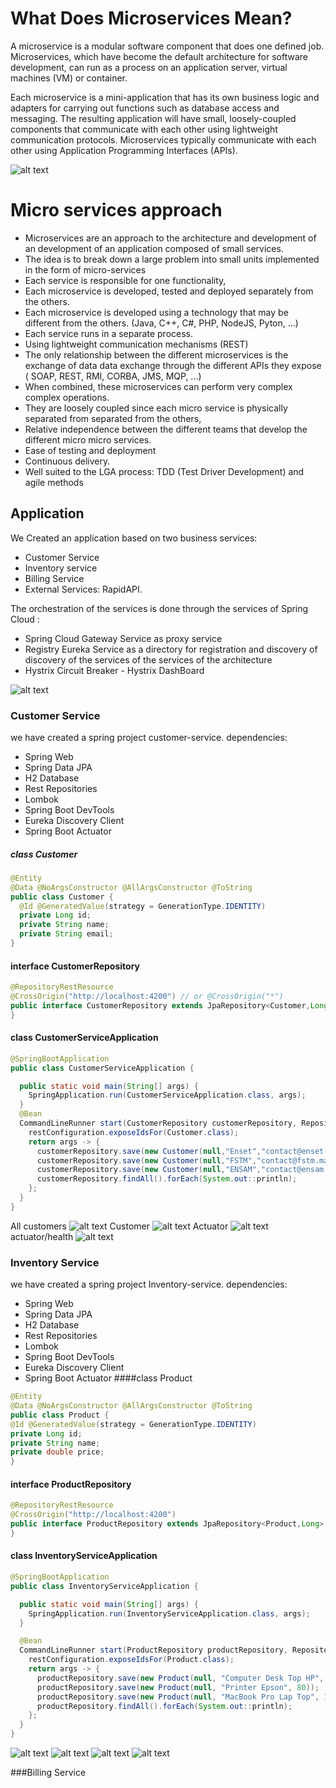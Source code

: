 # What Does Microservices Mean?

A microservice is a modular software component that does one defined job. Microservices, which have become the default architecture for software development, can run as a process on an application server, virtual machines (VM) or container.

Each microservice is a mini-application that has its own business logic and adapters for carrying out functions such as database access and messaging. The resulting application will have small, loosely-coupled components that communicate with each other using lightweight communication protocols. Microservices typically communicate with each other using Application Programming Interfaces (APIs).

![alt text](https://user-images.githubusercontent.com/56096031/139155851-ad576cbd-8e74-4c45-9f28-50757bf28ce7.PNG)
# Micro services approach
- Microservices are an approach to the architecture and development of an
development of an application composed of small services.
- The idea is to break down a large problem into small units
  implemented in the form of micro-services
- Each service is responsible for one functionality,
- Each microservice is developed, tested and deployed
  separately from the others.
- Each microservice is developed using a technology that may be different from the others.
  (Java, C++, C#, PHP, NodeJS, Pyton,
  ...)
- Each service runs in a separate process.
- Using lightweight communication mechanisms (REST)
- The only relationship between the different microservices is the exchange of data
  data exchange through the different APIs they expose (
  SOAP, REST, RMI, CORBA, JMS, MQP, ...)
- When combined, these microservices can perform very complex
  complex operations.
- They are loosely coupled since
  each micro service is physically separated from
  separated from the others,
- Relative independence between the different
  teams that develop the different micro
  micro services.
- Ease of testing and deployment
- Continuous delivery.
- Well suited to the LGA process: TDD
  (Test Driver Development) and
  agile methods

## Application
We Created an application based on two business services:
  - Customer Service
  - Inventory service
  - Billing Service
  - External Services: RapidAPI.

The orchestration of the services is done through the
  services of Spring Cloud :
  - Spring Cloud Gateway Service as proxy service
  - Registry Eureka Service as a directory for registration and discovery of
  discovery of the services of the services of the architecture
  - Hystrix Circuit Breaker - Hystrix DashBoard

![alt text](https://user-images.githubusercontent.com/56096031/139157359-27b4acdd-9914-469c-bad1-7da06ee099ea.PNG)
### Customer Service
we have created a spring project customer-service.
dependencies:
- Spring Web 
- Spring Data JPA
- H2 Database 
- Rest Repositories 
- Lombok 
- Spring Boot DevTools
- Eureka Discovery Client
- Spring Boot Actuator
##### class Customer
```java
@Entity
@Data @NoArgsConstructor @AllArgsConstructor @ToString
public class Customer {
  @Id @GeneratedValue(strategy = GenerationType.IDENTITY)
  private Long id;
  private String name;
  private String email;
}
```
#### interface CustomerRepository
```java
@RepositoryRestResource
@CrossOrigin("http://localhost:4200") // or @CrossOrigin("*")
public interface CustomerRepository extends JpaRepository<Customer,Long> {
}
```
#### class CustomerServiceApplication
```java
@SpringBootApplication
public class CustomerServiceApplication {

  public static void main(String[] args) {
    SpringApplication.run(CustomerServiceApplication.class, args);
  }
  @Bean
  CommandLineRunner start(CustomerRepository customerRepository, RepositoryRestConfiguration restConfiguration){
    restConfiguration.exposeIdsFor(Customer.class);
    return args -> {
      customerRepository.save(new Customer(null,"Enset","contact@enset-media.ma"));
      customerRepository.save(new Customer(null,"FSTM","contact@fstm.ma"));
      customerRepository.save(new Customer(null,"ENSAM","contact@ensam.ma"));
      customerRepository.findAll().forEach(System.out::println);
    };
  }
}
```
All customers
![alt text](https://user-images.githubusercontent.com/56096031/139273464-08c5b2e6-3290-4133-8b40-5b1b35bd1320.PNG)
Customer
![alt text](https://user-images.githubusercontent.com/56096031/139273680-833d132a-d648-40cd-9a37-9c72f8af5bc0.PNG)
Actuator
![alt text](https://user-images.githubusercontent.com/56096031/139273799-da28d8cc-7adb-44e2-a1cd-211e7b5fa518.PNG)
actuator/health
![alt text](https://user-images.githubusercontent.com/56096031/139273869-ac367121-7fd9-4ebf-9da5-fd85eb320b9d.PNG)
### Inventory Service
we have created a spring project Inventory-service.
dependencies:
- Spring Web
- Spring Data JPA
- H2 Database
- Rest Repositories
- Lombok
- Spring Boot DevTools
- Eureka Discovery Client
- Spring Boot Actuator
####class Product
```java
@Entity
@Data @NoArgsConstructor @AllArgsConstructor @ToString
public class Product {
@Id @GeneratedValue(strategy = GenerationType.IDENTITY)
private Long id;
private String name;
private double price;
}
```
#### interface ProductRepository
```java
@RepositoryRestResource
@CrossOrigin("http://localhost:4200")
public interface ProductRepository extends JpaRepository<Product,Long> {
}
```
#### class InventoryServiceApplication
```java
@SpringBootApplication
public class InventoryServiceApplication {

  public static void main(String[] args) {
    SpringApplication.run(InventoryServiceApplication.class, args);
  }

  @Bean
  CommandLineRunner start(ProductRepository productRepository, RepositoryRestConfiguration restConfiguration) {
    restConfiguration.exposeIdsFor(Product.class);
    return args -> {
      productRepository.save(new Product(null, "Computer Desk Top HP", 900));
      productRepository.save(new Product(null, "Printer Epson", 80));
      productRepository.save(new Product(null, "MacBook Pro Lap Top", 1800));
      productRepository.findAll().forEach(System.out::println);
    };
  }
}
```
![alt text](https://user-images.githubusercontent.com/56096031/139275320-d73fbe0b-6167-4109-8705-34e1cd4db165.PNG)
![alt text](https://user-images.githubusercontent.com/56096031/139275566-9b0e1eed-2293-4a1b-8266-0580114ed5c4.PNG)
![alt text](https://user-images.githubusercontent.com/56096031/139275689-8ee9910d-86ee-45e3-9769-2c6e2005e737.PNG)
![alt text](https://user-images.githubusercontent.com/56096031/139275721-6f0c0b26-e465-4557-980f-c0a38f9ad54b.PNG)

###Billing Service

